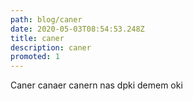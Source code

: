 ```yaml
---
path: blog/caner
date: 2020-05-03T08:54:53.248Z
title: caner
description: caner
promoted: 1
---
```

Caner canaer canern nas dpki demem oki